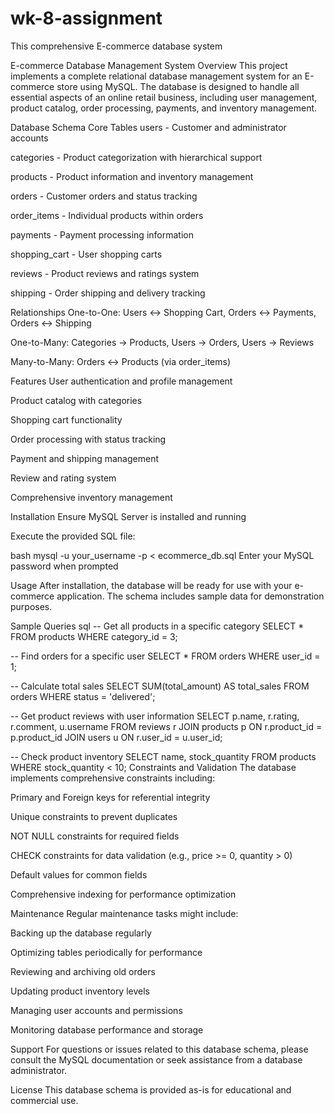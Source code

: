 # wk-8-assignment
This comprehensive E-commerce database system

 E-commerce Database Management System
Overview
This project implements a complete relational database management system for an E-commerce store using MySQL. The database is designed to handle all essential aspects of an online retail business, including user management, product catalog, order processing, payments, and inventory management.

Database Schema
Core Tables
users - Customer and administrator accounts

categories - Product categorization with hierarchical support

products - Product information and inventory management

orders - Customer orders and status tracking

order_items - Individual products within orders

payments - Payment processing information

shopping_cart - User shopping carts

reviews - Product reviews and ratings system

shipping - Order shipping and delivery tracking

Relationships
One-to-One: Users ↔ Shopping Cart, Orders ↔ Payments, Orders ↔ Shipping

One-to-Many: Categories → Products, Users → Orders, Users → Reviews

Many-to-Many: Orders ↔ Products (via order_items)

Features
User authentication and profile management

Product catalog with categories 

Shopping cart functionality

Order processing with status tracking

Payment and shipping management

Review and rating system

Comprehensive inventory management

Installation
Ensure MySQL Server is installed and running

Execute the provided SQL file:

bash
mysql -u your_username -p < ecommerce_db.sql
Enter your MySQL password when prompted

Usage
After installation, the database will be ready for use with your e-commerce application. The schema includes sample data for demonstration purposes.

Sample Queries
sql
-- Get all products in a specific category
SELECT * FROM products WHERE category_id = 3;

-- Find orders for a specific user
SELECT * FROM orders WHERE user_id = 1;

-- Calculate total sales
SELECT SUM(total_amount) AS total_sales FROM orders WHERE status = 'delivered';

-- Get product reviews with user information
SELECT p.name, r.rating, r.comment, u.username 
FROM reviews r
JOIN products p ON r.product_id = p.product_id
JOIN users u ON r.user_id = u.user_id;

-- Check product inventory
SELECT name, stock_quantity FROM products WHERE stock_quantity < 10;
Constraints and Validation
The database implements comprehensive constraints including:

Primary and Foreign keys for referential integrity

Unique constraints to prevent duplicates

NOT NULL constraints for required fields

CHECK constraints for data validation (e.g., price >= 0, quantity > 0)

Default values for common fields

Comprehensive indexing for performance optimization

Maintenance
Regular maintenance tasks might include:

Backing up the database regularly

Optimizing tables periodically for performance

Reviewing and archiving old orders

Updating product inventory levels

Managing user accounts and permissions

Monitoring database performance and storage

Support
For questions or issues related to this database schema, please consult the MySQL documentation or seek assistance from a database administrator.

License
This database schema is provided as-is for educational and commercial use.

